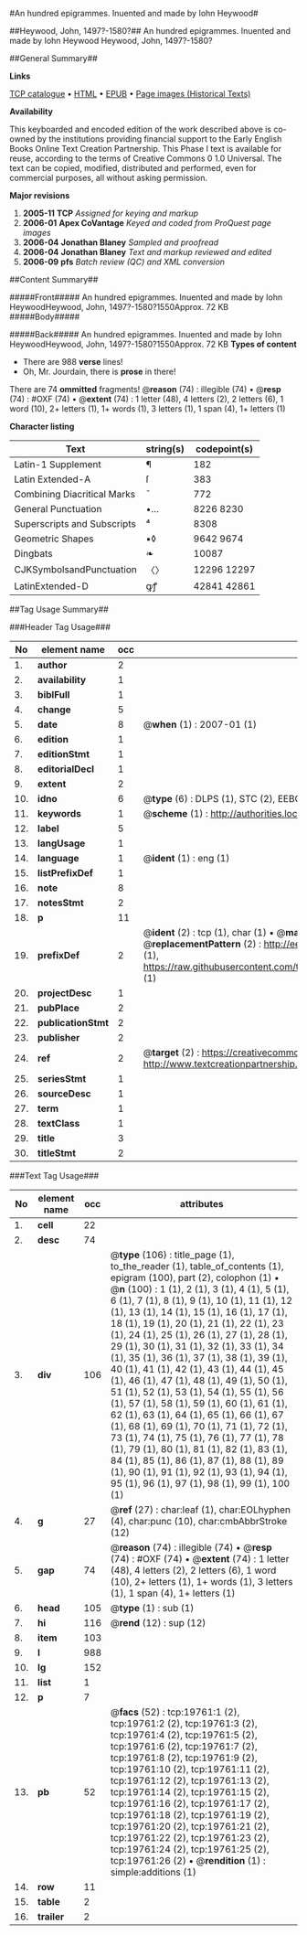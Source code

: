 #An hundred epigrammes. Inuented and made by Iohn Heywood#

##Heywood, John, 1497?-1580?##
An hundred epigrammes. Inuented and made by Iohn Heywood
Heywood, John, 1497?-1580?

##General Summary##

**Links**

[TCP catalogue](http://www.ota.ox.ac.uk/tcp/)  • 
[HTML](http://tei.it.ox.ac.uk/tcp/Texts-HTML/free/A03/A03171.html)  • 
[EPUB](http://tei.it.ox.ac.uk/tcp/Texts-EPUB/free/A03/A03171.epub) • 
[Page images (Historical Texts)](https://data.historicaltexts.jisc.ac.uk/view?pubId=eebo-99854345e&pageId=eebo-99854345e-19761-1)

**Availability**

This keyboarded and encoded edition of the
	       work described above is co-owned by the institutions
	       providing financial support to the Early English Books
	       Online Text Creation Partnership. This Phase I text is
	       available for reuse, according to the terms of Creative
	       Commons 0 1.0 Universal. The text can be copied,
	       modified, distributed and performed, even for
	       commercial purposes, all without asking permission.

**Major revisions**

1. __2005-11__ __TCP__ *Assigned for keying and markup*
1. __2006-01__ __Apex CoVantage__ *Keyed and coded from ProQuest page images*
1. __2006-04__ __Jonathan Blaney__ *Sampled and proofread*
1. __2006-04__ __Jonathan Blaney__ *Text and markup reviewed and edited*
1. __2006-09__ __pfs__ *Batch review (QC) and XML conversion*

##Content Summary##

#####Front#####
An hundred epigrammes. Inuented and made by Iohn HeywoodHeywood, John, 1497?-1580?1550Approx. 72 KB 
#####Body#####

#####Back#####
An hundred epigrammes. Inuented and made by Iohn HeywoodHeywood, John, 1497?-1580?1550Approx. 72 KB 
**Types of content**

  * There are 988 **verse** lines!
  * Oh, Mr. Jourdain, there is **prose** in there!

There are 74 **ommitted** fragments! 
 @__reason__ (74) : illegible (74)  •  @__resp__ (74) : #OXF (74)  •  @__extent__ (74) : 1 letter (48), 4 letters (2), 2 letters (6), 1 word (10), 2+ letters (1), 1+ words (1), 3 letters (1), 1 span (4), 1+ letters (1)

**Character listing**


|Text|string(s)|codepoint(s)|
|---|---|---|
|Latin-1 Supplement|¶|182|
|Latin Extended-A|ſ|383|
|Combining             Diacritical Marks|̄|772|
|General Punctuation|•…|8226 8230|
|Superscripts             and Subscripts|⁴|8308|
|Geometric Shapes|▪◊|9642 9674|
|Dingbats|❧|10087|
|CJKSymbolsandPunctuation|〈〉|12296 12297|
|LatinExtended-D|ꝙꝭ|42841 42861|

##Tag Usage Summary##

###Header Tag Usage###

|No|element name|occ|attributes|
|---|---|---|---|
|1.|__author__|2||
|2.|__availability__|1||
|3.|__biblFull__|1||
|4.|__change__|5||
|5.|__date__|8| @__when__ (1) : 2007-01 (1)|
|6.|__edition__|1||
|7.|__editionStmt__|1||
|8.|__editorialDecl__|1||
|9.|__extent__|2||
|10.|__idno__|6| @__type__ (6) : DLPS (1), STC (2), EEBO-CITATION (1), PROQUEST (1), VID (1)|
|11.|__keywords__|1| @__scheme__ (1) : http://authorities.loc.gov/ (1)|
|12.|__label__|5||
|13.|__langUsage__|1||
|14.|__language__|1| @__ident__ (1) : eng (1)|
|15.|__listPrefixDef__|1||
|16.|__note__|8||
|17.|__notesStmt__|2||
|18.|__p__|11||
|19.|__prefixDef__|2| @__ident__ (2) : tcp (1), char (1)  •  @__matchPattern__ (2) : ([0-9\-]+):([0-9IVX]+) (1), (.+) (1)  •  @__replacementPattern__ (2) : http://eebo.chadwyck.com/downloadtiff?vid=$1&page=$2 (1), https://raw.githubusercontent.com/textcreationpartnership/Texts/master/tcpchars.xml#$1 (1)|
|20.|__projectDesc__|1||
|21.|__pubPlace__|2||
|22.|__publicationStmt__|2||
|23.|__publisher__|2||
|24.|__ref__|2| @__target__ (2) : https://creativecommons.org/publicdomain/zero/1.0/ (1), http://www.textcreationpartnership.org/docs/. (1)|
|25.|__seriesStmt__|1||
|26.|__sourceDesc__|1||
|27.|__term__|1||
|28.|__textClass__|1||
|29.|__title__|3||
|30.|__titleStmt__|2||


###Text Tag Usage###

|No|element name|occ|attributes|
|---|---|---|---|
|1.|__cell__|22||
|2.|__desc__|74||
|3.|__div__|106| @__type__ (106) : title_page (1), to_the_reader (1), table_of_contents (1), epigram (100), part (2), colophon (1)  •  @__n__ (100) : 1 (1), 2 (1), 3 (1), 4 (1), 5 (1), 6 (1), 7 (1), 8 (1), 9 (1), 10 (1), 11 (1), 12 (1), 13 (1), 14 (1), 15 (1), 16 (1), 17 (1), 18 (1), 19 (1), 20 (1), 21 (1), 22 (1), 23 (1), 24 (1), 25 (1), 26 (1), 27 (1), 28 (1), 29 (1), 30 (1), 31 (1), 32 (1), 33 (1), 34 (1), 35 (1), 36 (1), 37 (1), 38 (1), 39 (1), 40 (1), 41 (1), 42 (1), 43 (1), 44 (1), 45 (1), 46 (1), 47 (1), 48 (1), 49 (1), 50 (1), 51 (1), 52 (1), 53 (1), 54 (1), 55 (1), 56 (1), 57 (1), 58 (1), 59 (1), 60 (1), 61 (1), 62 (1), 63 (1), 64 (1), 65 (1), 66 (1), 67 (1), 68 (1), 69 (1), 70 (1), 71 (1), 72 (1), 73 (1), 74 (1), 75 (1), 76 (1), 77 (1), 78 (1), 79 (1), 80 (1), 81 (1), 82 (1), 83 (1), 84 (1), 85 (1), 86 (1), 87 (1), 88 (1), 89 (1), 90 (1), 91 (1), 92 (1), 93 (1), 94 (1), 95 (1), 96 (1), 97 (1), 98 (1), 99 (1), 100 (1)|
|4.|__g__|27| @__ref__ (27) : char:leaf (1), char:EOLhyphen (4), char:punc (10), char:cmbAbbrStroke (12)|
|5.|__gap__|74| @__reason__ (74) : illegible (74)  •  @__resp__ (74) : #OXF (74)  •  @__extent__ (74) : 1 letter (48), 4 letters (2), 2 letters (6), 1 word (10), 2+ letters (1), 1+ words (1), 3 letters (1), 1 span (4), 1+ letters (1)|
|6.|__head__|105| @__type__ (1) : sub (1)|
|7.|__hi__|116| @__rend__ (12) : sup (12)|
|8.|__item__|103||
|9.|__l__|988||
|10.|__lg__|152||
|11.|__list__|1||
|12.|__p__|7||
|13.|__pb__|52| @__facs__ (52) : tcp:19761:1 (2), tcp:19761:2 (2), tcp:19761:3 (2), tcp:19761:4 (2), tcp:19761:5 (2), tcp:19761:6 (2), tcp:19761:7 (2), tcp:19761:8 (2), tcp:19761:9 (2), tcp:19761:10 (2), tcp:19761:11 (2), tcp:19761:12 (2), tcp:19761:13 (2), tcp:19761:14 (2), tcp:19761:15 (2), tcp:19761:16 (2), tcp:19761:17 (2), tcp:19761:18 (2), tcp:19761:19 (2), tcp:19761:20 (2), tcp:19761:21 (2), tcp:19761:22 (2), tcp:19761:23 (2), tcp:19761:24 (2), tcp:19761:25 (2), tcp:19761:26 (2)  •  @__rendition__ (1) : simple:additions (1)|
|14.|__row__|11||
|15.|__table__|2||
|16.|__trailer__|2||
